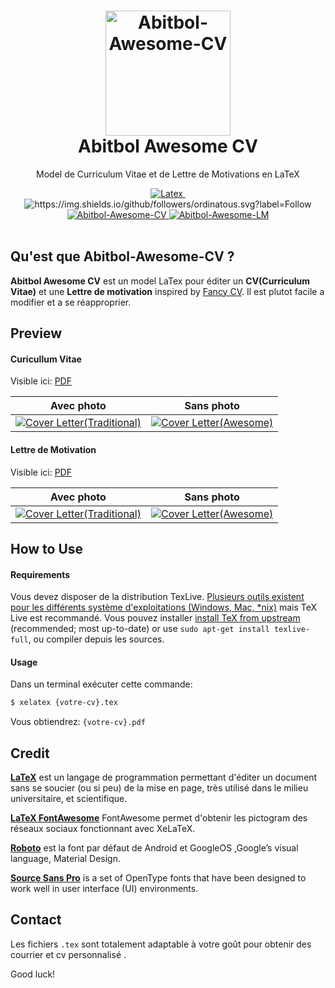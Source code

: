 <h1 align="center">
  <a href="https://github.com/ordinatous/Abitbol-Awesome-CV" title="Documentation Abitbol-Awesome-CV">
    <img alt="Abitbol-Awesome-CV" src="https://github.com/ordinatous/Abitbol-Awesome-CV/raw/master/profil-05.jpg" width="200px" height="200px" />
  </a>
  <br />
  Abitbol Awesome CV
</h1>

<p align="center">
  Model de Curriculum Vitae et de Lettre de Motivations en LaTeX
</p>

<div align="center">
<a>
  <img href="https://badgen.net/badge/Langue/FR/blue"/>
</a>
  <a href="https://www.latex-project.org/">
    <img alt="Latex" src="https://img.shields.io/badge/Latex-OK-green.svg" />
  </a>
  <a>
    <img href="https://badgen.net/badge/platforms/Linux,MacOS,Microsoft?=list1"/>
  </a>
  <a>
    <img href="https://badgen.net/badge/Licence/CC4.0/blue"/>
  </a>
  <a>
    <img alt="https://img.shields.io/github/followers/ordinatous.svg?label=Follow"/>
  </a>
  <a href="https://raw.githubusercontent.com/ordinatous/Awesome-CV/master/examples/Abitbol-Awesome-CV.pdf">
    <img alt="Abitbol-Awesome-CV" src="https://img.shields.io/badge/Abitbol-awesome-CV-pdf-green.svg" />
  </a>
  <a href="https://raw.githubusercontent.com/ordinatous/Awesome-CV/master/examples/Abitbol-Awesome-LM.pdf">
    <img alt="Abitbol-Awesome-LM" src="https://img.shields.io/badge/Abitbol-Awesome-LM-green.svg" />
  </a>
</div>

<br />

## Qu'est que Abitbol-Awesome-CV ?

**Abitbol Awesome CV** est un model LaTex pour éditer un **CV(Curriculum Vitae)** et une  **Lettre de motivation** inspired by [Fancy CV](https://www.sharelatex.com/templates/cv-or-resume/fancy-cv). Il est plutot facile a modifier et a se réapproprier.


## Preview

#### Curicullum Vitae

Visible ici: [PDF](https://raw.githubusercontent.com/ordinatous/Awesome-CV/master/examples/Abitbol-Awesome-CV.pdf)

| Avec photo | Sans photo |
|:---:|:---:|
| [![Cover Letter(Traditional)](https://raw.githubusercontent.com/ordinatous/Awesome-CV/master/examples/Abitbol-Awesome-CV.png)](https://raw.githubusercontent.com/ordinatous/Awesome-CV/master/examples/Abitbol-Awesome-CV.pdf)  | [![Cover Letter(Awesome)](https://raw.githubusercontent.com/ordinatous/Awesome-CV/master/examples/Abitbol-Awesome-CV.png)](https://raw.githubusercontent.com/ordinatous/Awesome-CV/master/examples/Abitbol-Awesome-CV-01.pdf) |

#### Lettre de Motivation

Visible ici: [PDF](https://raw.githubusercontent.com/ordinatous/Awesome-CV/master/examples/Abitbol-Awesome-LM.pdf)

| Avec photo | Sans photo |
|:---:|:---:|
| [![Cover Letter(Traditional)](https://raw.githubusercontent.com/ordinatous/Awesome-CV/master/examples/Abitbol-Awesome-LM.png)](https://raw.githubusercontent.com/ordinatous/Awesome-CV/master/examples/Abitbol-Awesome-LM.pdf)  | [![Cover Letter(Awesome)](https://raw.githubusercontent.com/ordinatous/Awesome-CV/master/examples/Abitbol-Awesome-LM.png)](https://raw.githubusercontent.com/ordinatous/Awesome-CV/master/examples/Abitbol-Awesome-LM-01.pdf) |




## How to Use

#### Requirements

Vous devez disposer de la distribution TexLive.  [Plusieurs outils existent pour les différents système d'exploitations (Windows, Mac, \*nix)](http://tex.stackexchange.com/q/55437) mais TeX Live est recommandé.
Vous pouvez installer  [install TeX from upstream](http://tex.stackexchange.com/q/1092) (recommended; most up-to-date) or use `sudo apt-get install texlive-full`, ou compiler depuis les sources.

#### Usage

Dans un terminal exécuter cette commande:

```bash
$ xelatex {votre-cv}.tex
```

Vous obtiendrez: ``{votre-cv}.pdf``


## Credit

[**LaTeX**](http://www.latex-project.org) est un langage de programmation permettant d'éditer un document sans se soucier (ou si peu) de la mise en page, très utilisé dans le milieu universitaire, et scientifique.

[**LaTeX FontAwesome**](https://github.com/furl/latex-fontawesome) FontAwesome permet d'obtenir les pictogram des réseaux sociaux fonctionnant avec XeLaTeX.

[**Roboto**](https://github.com/google/roboto) est la font par défaut de Android et GoogleOS ,Google’s visual language, Material Design.

[**Source Sans Pro**](https://github.com/adobe-fonts/source-sans-pro) is a set of OpenType fonts that have been designed to work well in user interface (UI) environments.


## Contact

Les fichiers `.tex` sont totalement adaptable à votre goût pour obtenir des courrier et cv personnalisé .


Good luck!
